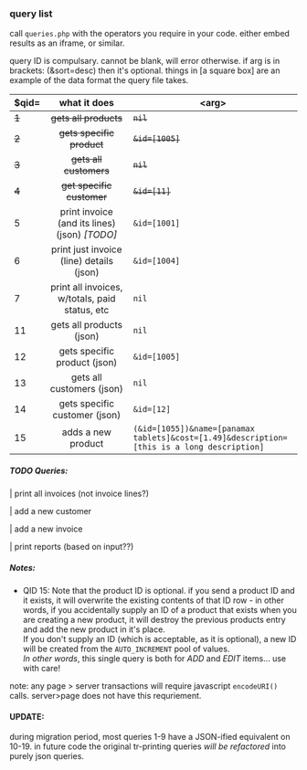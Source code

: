 ### query list ###

call `queries.php` with the operators you require in your code. either embed results as an iframe, or similar.


query ID is compulsary. cannot be blank, will error otherwise.
if arg is in brackets: (&sort=desc) then it's optional.
things in [a square box] are an example of the data format the query file takes.


$qid= | what it does | \<arg\> |
--- | :---: | --- 
~~1~~ | ~~gets all products~~ | ~~`nil`~~
~~2~~ | ~~gets specific product~~ | ~~`&id=[1005]`~~
~~3~~ | ~~gets all customers~~ | ~~`nil`~~
~~4~~ | ~~get specific customer~~ | ~~`&id=[11]`~~
5 | print invoice (and its lines) (json) *[TODO]* | `&id=[1001]`
6 | print just invoice (line) details (json) | `&id=[1004]`
7 | print all invoices, w/totals, paid status, etc | `nil`
11 | gets all products (json) | `nil`
12 | gets specific product (json) | `&id=[1005]`
13 | gets all customers (json) | `nil`
14 | gets specific customer (json) | `&id=[12]`
15 | adds a new product | `(&id=[1055])&name=[panamax tablets]&cost=[1.49]&description=[this is a long description]`

##### TODO Queries: #####
 | print all invoices (not invoice lines?) 
 
 | add a new customer
 
 | add a new invoice
 
 | print reports (based on input??)

##### Notes: #####

- QID 15: Note that the product ID is optional. if you send a product ID and it exists, it will overwrite the existing contents of that ID row - in other words, if you accidentally supply an ID of a product that exists when you are creating a new product, it will destroy the previous products entry and add the new product in it's place.  
If you don't supply an ID (which is acceptable, as it is optional), a new ID will be created from the `AUTO_INCREMENT` pool of values.  
_In other words_, this single query is both for *ADD* and *EDIT* items... use with care!

note: any page > server transactions will require javascript `encodeURI()` calls. server>page does not have this requriement.

#### UPDATE: ####

during migration period, most queries 1-9 have a JSON-ified equivalent on 10-19. in future code the original tr-printing queries _will be refactored_ into purely json queries.
